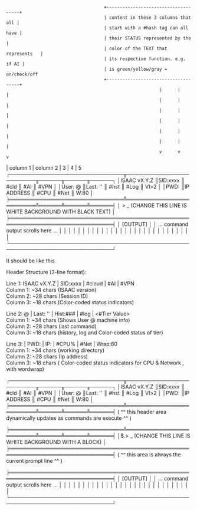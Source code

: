                                                     
                                         +-------------------------------------+
                                         | content in these 3 columns that all |
                                         | start with a #hash tag can all have |
                                         | their STATUS represented by the     |
                                         | color of the TEXT that represents   |
                                         | its respective function. e.g. if AI |
                                         | is green/yellow/gray = on/check/off 
                                         +-------------------------------------+
                                                              |      |      | 
                                                              |      |      |
                                                              |      |      |
                                                              |      |      |
                                                              |      |      |    
                                                              |      |      |
                                                              v      v      v  
| column 1                      | column 2                |   3  |   4  |   5  
┌───────────────────────────────╥─────────────────────────╥──────╥──────╥──────┐
│ISAAC vX.Y.Z                   ║SID:xxxx                 ║ #cld ║ #AI  ║ #VPN │
│User: <name> @ <machine name>  ║Last: '<cmd>'            ║ #hst ║ #Log ║ Vl>2 │
│PWD: <cwd>                     ║IP ADDRESS               ║ #CPU ║ #Net ║ W:80 │
╞═══════════════════════════════╩═════════════════════════╩══════╩══════╩══════╡
│ > _ (CHANGE THIS LINE IS WHITE BACKGROUND WITH BLACK TEXT)                   │
╞══════════════════════════════════════════════════════════════════════════════╡ 
│ [OUTPUT]                                                                     │
│   … command output scrolls here …                                            │
│                                                                              │
│                                                                              │
│                                                                              │
│                                                                              │
│                                                                              │
│                                                                              │
│                                                                              │
│                                                                              │
│                                                                              │
│                                                                              │
│                                                                              │
│                                                                              │
│                                                                              │
│                                                                              │
└──────────────────────────────────────────────────────────────────────────────┘

It should be like this                                                                
                                                                                      
Header Structure (3-line format):                                                     
                                                                                      
Line 1: ISAAC vX.Y.Z | SID:xxxx | #cloud | #AI | #VPN                                 
Column 1: ~34 chars (ISAAC version)                                                   
Column 2: ~28 chars (Session ID)                                                      
Column 3: ~18 chars (Color-coded status indicators)                                   
                                                                                      
Line 2: <name>@<machine> | Last: '<cmd>' | Hist:### | #log | <#Tier Value>            
Column 1: ~34 chars (Shows User @ machine info)                                       
Column 2: ~28 chars (last command)                                                    
Column 3: ~18 chars (history, log and Color-coded status of tier)                     
                                                                                      
Line 3: | PWD: <cwd> | IP: <ip> | #CPU% | #Net | Wrap:80                              
Column 1: ~34 chars (working directory)                                               
Column 2: ~28 chars (Ip address)                                                      
Column 3: ~18 chars ( Color-coded status indicators for CPU & Network , with wordwrap)




┌───────────────────────────────╥─────────────────────────╥──────╥──────╥──────┐
│ISAAC vX.Y.Z                   ║SID:xxxx                 ║ #cld ║ #AI  ║ #VPN │
│User: <name> @ <machine name>  ║Last: '<cmd>'            ║ #hst ║ #Log ║ Vl>2 │
│PWD: <cwd>                     ║IP ADDRESS               ║ #CPU ║ #Net ║ W:80 │
╞═══════════════════════════════╩═════════════════════════╩══════╩══════╩══════╡
      ( ^^ this header area dynamically updates as commands are execute ^^ )




╞═══════════════════════════════╩═════════════════════════╩══════╩══════╩══════╡
│$.> _ (CHANGE THIS LINE IS WHITE BACKGROUND WITH A BLOCK)                     │
╞══════════════════════════════════════════════════════════════════════════════╡ 
  ( ^^ this area is always the current prompt line ^^ )




╞══════════════════════════════════════════════════════════════════════════════╡ 
│ [OUTPUT]                                                                     │
│   … command output scrolls here …                                            │
│                                                                              │
│                                                                              │
│                                                                              │
│                                                                              │
│                                                                              │
│                                                                              │
│                                                                              │
│                                                                              │
│                                                                              │
│                                                                              │
│                                                                              │
│                                                                              │
│                                                                              │
│                                                                              │
└──────────────────────────────────────────────────────────────────────────────┘